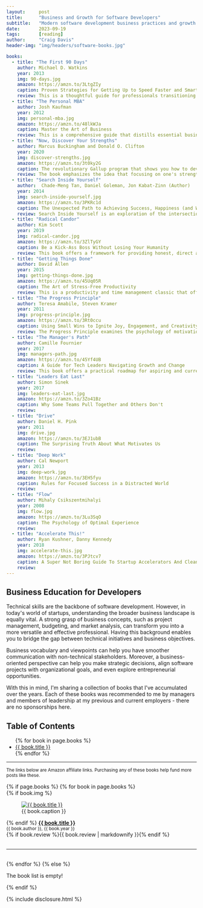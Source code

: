 ```yaml
---
layout:     post
title:      "Business and Growth for Software Developers"
subtitle:   "Modern software development business practices and growth mindset"
date:       2023-09-19
tags:       [reading]
author:     "Craig Davis"
header-img: "img/headers/software-books.jpg"

books:
  - title: "The First 90 Days"
    author: Michael D. Watkins
    year: 2013
    img: 90-days.jpg
    amazon: https://amzn.to/3LtgZIy
    caption: Proven Strategies for Getting Up to Speed Faster and Smarter, Updated and Expanded
    review: This is a thoughtful guide for professionals transitioning into new leadership roles. Watkins outlines a comprehensive strategy for navigating the critital initial phase of starting a new role. He emphasizes the importance of understanding the organizational culture, building key relationships, and formulating a clear action plan to achieve early wins. The book provides actionable insights and real-world examples, making it an invaluable resource for anyone seeking to make a successful transition into a leadership role. It's particularly relevant for software developers, as it underscores the significance of adapting skills and strategies to new challenges and environments.
  - title: "The Personal MBA"
    author: Josh Kaufman
    year: 2012
    img: personal-mba.jpg
    amazon: https://amzn.to/48lkWJa
    caption: Master the Art of Business
    review: This is a comprehensive guide that distills essential business principles and concepts for readers looking to gain a practical understanding of business. Kaufman introduces topics such as finance, marketing, strategy, and decision-making, and provides readers with a solid foundation for participation in business discussions. This book is particularly valuable for software developers, as it equips them with the business knowledge needed to excel in roles where technical skills intersect with business objectives.
  - title: "Now, Discover Your Strengths"
    author: Marcus Buckingham and Donald O. Clifton
    year: 2020
    img: discover-strengths.jpg
    amazon: https://amzn.to/3t0ky2G
    caption: The revolutionary Gallup program that shows you how to develop your unique talents and strengths
    review: The book emphasizes the idea that focusing on one's strengths, rather than trying to fix weaknesses, is the key to personal and professional success. It encourages readers to shift their perspective and embrace what they excel at, as this can lead to increased productivity, satisfaction, and overall well-being. 
  - title: "Search Inside Yourself"
    author:  Chade-Meng Tan, Daniel Goleman, Jon Kabat-Zinn (Author)
    year: 2014
    img: search-inside-yourself.jpg
    amazon: https://amzn.to/3PKRc1d
    caption: The Unexpected Path to Achieving Success, Happiness (and World Peace)
    review: Search Inside Yourself is an exploration of the intersection between mindfulness and emotional intelligence in the workplace. This book gives you a guide to develop self-awareness, empathy, and leadership skills based on meditation practices and internal review. This book has some valuable insights into fostering not only well-being, but also improving collaboration, communication, and creativity in the workplace.
  - title: "Radical Candor"
    author: Kim Scott 
    year: 2019
    img: radical-candor.jpg
    amazon: https://amzn.to/3ZlTyGY
    caption: Be a Kick-Ass Boss Without Losing Your Humanity
    review: This book offers a framework for providing honest, direct and caring feedback to team members. Kim Scott emphasizes the importance of building strong relationships with team members and offers advice for building open communication and professional growth. This book should give you some tools for building collaboration and problem solving.
  - title: "Getting Things Done"
    author: David Allen
    year: 2015
    img: getting-things-done.jpg
    amazon: https://amzn.to/45Uq05R
    caption: The Art of Stress-Free Productivity
    review: This is a productivity and time management classic that offers a comprehensive system for organizing tasks and reducing mental clutter. The methodology is based on capturing commitments, tasks, and ideas into a system that allows you to systematically process them. The organizational techniques should help you find a clear mind and enhance focus by reducing the cognitive load associated with task switching. This can be especially helpful when working in complex coding projects where you may be juggling multiple simulataneous tasks. This book should help you free up some mental bandwidth and increase your productivity.
  - title: "The Progress Principle"
    author: Teresa Amabile, Steven Kramer
    year: 2011
    img: progress-principle.jpg
    amazon: https://amzn.to/3Rt0ccu
    caption: Using Small Wins to Ignite Joy, Engagement, and Creativity at Work
    review: The Progress Principle examines the psychology of motivation and creativity in the workplace. Research has shown that small incremental steps are the most powerful motivator for creative individuals. The book highlights the importance of daily progress in enhancing job satisfaction and overall productivity. This is a valuable reminder that consistent progress, no matter how incremental, can be a driving force behind innovation and job satisfaction.
  - title: "The Manager's Path"
    author: Camille Fournier
    year: 2017
    img: managers-path.jpg
    amazon: https://amzn.to/45Yf4UB
    caption: A Guide for Tech Leaders Navigating Growth and Change
    review: This book offers a practical roadmap for aspiring and current tech managers. This book is presented as a detailed guide that outlines the various stages of a managers career from individual contributor to senior leadership roles. Camille Fournier presents the challenges and responsibilties at each stage and offers valuable advice for each stage. The book presents advice for improving communication, team building, and decision-making. For any developer looking to make a transition in their career, this can be a great guidebook.
  - title: "Leaders Eat Last"
    author: Simon Sinek
    year: 2017
    img: leaders-eat-last.jpg
    amazon: https://amzn.to/3Zo41Bz
    caption: Why Some Teams Pull Together and Others Don't
    review:
  - title: "Drive"
    author: Daniel H. Pink
    year: 2011
    img: drive.jpg
    amazon: https://amzn.to/3EJ1ubB
    caption: The Surprising Truth About What Motivates Us
    review:
  - title: "Deep Work"
    author: Cal Newport
    year: 2013
    img: deep-work.jpg
    amazon: https://amzn.to/3EH5fyu
    caption: Rules for Focused Success in a Distracted World
    review:
  - title: "Flow"
    author: Mihaly Csikszentmihalyi 
    year: 2008
    img: flow.jpg
    amazon: https://amzn.to/3Lu3SqO
    caption: The Psychology of Optimal Experience
    review:
  - title: "Accelerate This!"
    author: Ryan Kushner, Danny Kennedy
    year: 2018
    img: accelerate-this.jpg
    amazon: https://amzn.to/3PJtcv7
    caption: A Super Not Boring Guide To Startup Accelerators And Clean Energy Entrepreneurship
    review:
---
```


## Business Education for Developers

Technical skills are the backbone of software development. However, in today's world of startups, understanding the broader business landscape is equally vital. A strong grasp of business concepts, such as project management, budgeting, and market analysis, can transform you into a more versatile and effective professional. Having this background enables you to bridge the gap between technical initiatives and business objectives. 

Business vocabulary and viewpoints can help you have smoother communication with non-technical stakeholders. Moreover, a business-oriented perspective can help you make strategic decisions, align software projects with organizational goals, and even explore entrepreneurial opportunities.

With this in mind, I'm sharing a collection of books that I've accumulated over the years. Each of these books was recommended to me by managers and members of leadership at my previous and current employers - there are no sponsorships here.

## Table of Contents
<ul>
{% for book in page.books %}
    <li><a href="#{{ book.title | slugify }}">{{ book.title }}</a></li>
{% endfor %}
</ul>
<hr>

<small>The links below are Amazon affiliate links. Purchasing any of these books help fund more posts like these.</small>

<div class="review">
{% if page.books %}
{% for book in page.books %}
    <div class="review-book" id="{{ book.title | slugify }}" >
        {% if book.img %}
        <figure>
            <a href="{{ book.amazon }}" title="Amazon: {{ book.title }}"><img src="/img/posts/software-engineering/{{ book.img }}" alt="{{ book.title }}"></a>
            <figcaption>{{ book.caption }}</figcaption>
        </figure>
        {% endif %}
        <strong><a href="{{ book.amazon }}" title="Amazon: {{ book.title }}">{{ book.title }}</a></strong><br>
        <small>{{ book.author }}, {{ book.year }}</small><br>
        {% if book.review %}{{ book.review | markdownify }}{% endif %}
    </div>
    <hr style="clear: both; margin: 30px 0;">
{% endfor %}
{% else %}
    <p>The book list is empty!</p>
{% endif %}
</div>

{% include disclosure.html %}


